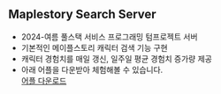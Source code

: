 ## Maplestory Search Server
- 2024-여름 풀스택 서비스 프로그래밍 텀프로젝트 서버
- 기본적인 메이플스토리 캐릭터 검색 기능 구현
- 캐릭터 경험치를 매일 갱신, 일주일 평균 경험치 증가량 제공
- 아래 어플을 다운받아 체험해볼 수 있습니다. \
  [어플 다운로드](https://drive.google.com/file/d/1NJSAcVLfWI-GVz0qPWeVl4pRwP1IG4BF/view?usp=sharing)
